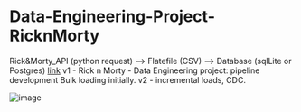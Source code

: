 # Data-Engineering-Project-RicknMorty
Rick&Morty_API (python request) --> Flatefile (CSV) --> Database (sqlLite or Postgres)
[link](https://rickandmortyapi.com/)
v1 - Rick n Morty - Data Engineering project: pipeline development Bulk loading initially.
v2 - incremental loads, CDC. 

![image](https://rickandmortyapi.com/)
